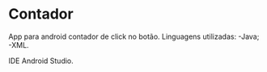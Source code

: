 # Contador
App para android contador de click no botão.
Linguagens utilizadas:
-Java;
-XML.

IDE Android Studio.
